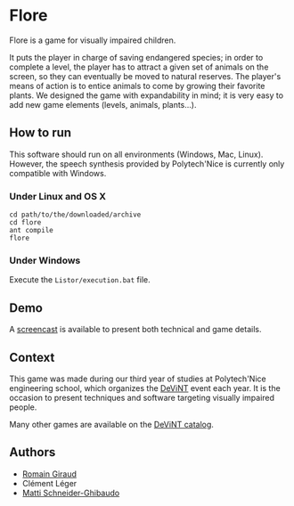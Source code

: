 Flore
=====

Flore is a game for visually impaired children.

It puts the player in charge of saving endangered species; in order to complete a level, the player has to attract a given set of animals on the screen, so they can eventually be moved to natural reserves. The player's means of action is to entice animals to come by growing their favorite plants. We designed the game with expandability in mind; it is very easy to add new game elements (levels, animals, plants…).

How to run
----------

This software should run on all environments (Windows, Mac, Linux). However, the speech synthesis provided by Polytech'Nice is currently only compatible with Windows.

### Under Linux and OS X ###

    cd path/to/the/downloaded/archive
    cd flore
    ant compile
    flore
    
### Under Windows ###

Execute the `Listor/execution.bat` file.

Demo
----

A [screencast](http://vimeo.com/7682379) is available to present both technical and game details.
    
Context
-------

This game was made during our third year of studies at Polytech'Nice engineering school, which organizes the [DeViNT](http://devint.polytech.unice.fr/) event each year. It is the occasion to present techniques and software targeting visually impaired people.

Many other games are available on the [DeViNT catalog](http://projets.polytech.unice.fr/Devint/index.php?p=projets).

Authors
-------

- [Romain Giraud](http://romaingiraud.com)
- Clément Léger
- [Matti Schneider-Ghibaudo](http://mattischneider.fr)
